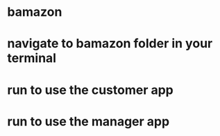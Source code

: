 # bamazon

# navigate to bamazon folder in your terminal
# run <node bamazon.js> to use the customer app
# run <node bamazonMGMT.js> to use the manager app
